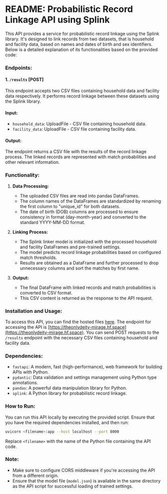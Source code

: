 # README: Probabilistic Record Linkage API using Splink

This API provides a service for probabilistic record linkage using the Splink library. It's designed to link records from two datasets, that is household and facility data, based on names and dates of birth and sex identifiers. Below is a detailed explanation of its functionalities based on the provided code:

### Endpoints:

#### 1. `/results` [POST]

This endpoint accepts two CSV files containing household data and facility data respectively. It performs record linkage between these datasets using the Splink library.

#### Input:

- `household_data`: UploadFile - CSV file containing household data.
- `facility_data`: UploadFile - CSV file containing facility data.

#### Output:

The endpoint returns a CSV file with the results of the record linkage process. The linked records are represented with match probabilities and other relevant information.

### Functionality:

1. **Data Processing:**

   - The uploaded CSV files are read into pandas DataFrames.
   - The column names of the DataFrames are standardized by renaming the first column to "unique_id" for both datasets.
   - The date of birth (DOB) columns are processed to ensure consistency in format (day-month-year) and converted to the standard YYYY-MM-DD format.

2. **Linking Process:**

   - The Splink linker model is initialized with the processed household and facility DataFrames and pre-trained settings.
   - The model predicts record linkage probabilities based on configured match thresholds.
   - Results are obtained as a DataFrame and further processed to drop unnecessary columns and sort the matches by first name.

3. **Output:**

   - The final DataFrame with linked records and match probabilities is converted to CSV format.
   - This CSV content is returned as the response to the API request.

### Installation and Usage:

To access this API, you can find the hosted files [here](https://huggingface.co/spaces/theonlydeity/mirage/tree/main). The endpoint for accessing the API is [https://theonlydeity-mirage.hf.space](https://theonlydeity-mirage.hf.space). You can send POST requests to the `/results` endpoint with the necessary CSV files containing household and facility data.

### Dependencies:

- `fastapi`: A modern, fast (high-performance), web framework for building APIs with Python.
- `pydantic`: Data validation and settings management using Python type annotations.
- `pandas`: A powerful data manipulation library for Python.
- `splink`: A Python library for probabilistic record linkage.

### How to Run:

You can run this API locally by executing the provided script. Ensure that you have the required dependencies installed, and then run:

```bash
uvicorn <filename>:app --host localhost --port 8000
```

Replace `<filename>` with the name of the Python file containing the API code.

### Note:

- Make sure to configure CORS middleware if you're accessing the API from a different origin.
- Ensure that the model file (`model.json`) is available in the same directory as the API script for successful loading of trained settings.
